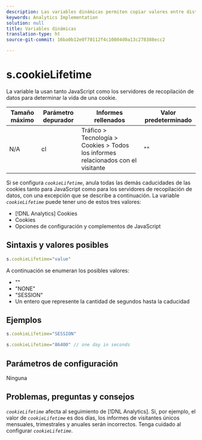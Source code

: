 ```yaml
---
description: Las variables dinámicas permiten copiar valores entre distintas variables sin necesidad de escribir varias veces los valores completos en las solicitudes de imagen del sitio.
keywords: Analytics Implementation
solution: null
title: Variables dinámicas
translation-type: ht
source-git-commit: 16ba0b12e0f70112f4c10804d0a13c278388ecc2

---
```



# s.cookieLifetime

La variable la usan tanto JavaScript como los servidores de recopilación de datos para determinar la vida de una cookie.

| Tamaño máximo | Parámetro depurador | Informes rellenados | Valor predeterminado |
|---|---|---|---|
| N/A | cl | Tráfico &gt; Tecnología &gt; Cookies &gt; Todos los informes relacionados con el visitante | "" |

Si se configura *`cookieLifetime`*, anula todas las demás caducidades de las cookies tanto para JavaScript como para los servidores de recopilación de datos, con una excepción que se describe a continuación. La variable *`cookieLifetime`* puede tener uno de estos tres valores:

* [!DNL Analytics] Cookies
* Cookies
* Opciones de configuración y complementos de JavaScript

## Sintaxis y valores posibles

```js
s.cookieLifetime="value"
```

A continuación se enumeran los posibles valores:

* ""
* "NONE"
* "SESSION"
* Un entero que represente la cantidad de segundos hasta la caducidad

## Ejemplos

```js
s.cookieLifetime="SESSION"
```

```js
s.cookieLifetime="86400" // one day in seconds
```

## Parámetros de configuración

Ninguna

## Problemas, preguntas y consejos

*`cookieLifetime`* afecta al seguimiento de [!DNL Analytics]. Si, por ejemplo, el valor de *`cookieLifetime`* es dos días, los informes de visitantes únicos mensuales, trimestrales y anuales serán incorrectos. Tenga cuidado al configurar *`cookieLifetime`*.
